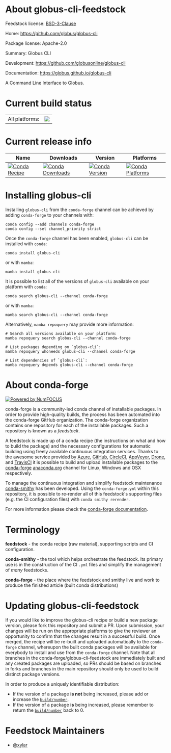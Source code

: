 About globus-cli-feedstock
==========================

Feedstock license: [BSD-3-Clause](https://github.com/conda-forge/globus-cli-feedstock/blob/main/LICENSE.txt)

Home: https://github.com/globus/globus-cli

Package license: Apache-2.0

Summary: Globus CLI

Development: https://github.com/globusonline/globus-cli

Documentation: https://globus.github.io/globus-cli

A Command Line Interface to Globus.

Current build status
====================


<table><tr><td>All platforms:</td>
    <td>
      <a href="https://dev.azure.com/conda-forge/feedstock-builds/_build/latest?definitionId=6281&branchName=main">
        <img src="https://dev.azure.com/conda-forge/feedstock-builds/_apis/build/status/globus-cli-feedstock?branchName=main">
      </a>
    </td>
  </tr>
</table>

Current release info
====================

| Name | Downloads | Version | Platforms |
| --- | --- | --- | --- |
| [![Conda Recipe](https://img.shields.io/badge/recipe-globus--cli-green.svg)](https://anaconda.org/conda-forge/globus-cli) | [![Conda Downloads](https://img.shields.io/conda/dn/conda-forge/globus-cli.svg)](https://anaconda.org/conda-forge/globus-cli) | [![Conda Version](https://img.shields.io/conda/vn/conda-forge/globus-cli.svg)](https://anaconda.org/conda-forge/globus-cli) | [![Conda Platforms](https://img.shields.io/conda/pn/conda-forge/globus-cli.svg)](https://anaconda.org/conda-forge/globus-cli) |

Installing globus-cli
=====================

Installing `globus-cli` from the `conda-forge` channel can be achieved by adding `conda-forge` to your channels with:

```
conda config --add channels conda-forge
conda config --set channel_priority strict
```

Once the `conda-forge` channel has been enabled, `globus-cli` can be installed with `conda`:

```
conda install globus-cli
```

or with `mamba`:

```
mamba install globus-cli
```

It is possible to list all of the versions of `globus-cli` available on your platform with `conda`:

```
conda search globus-cli --channel conda-forge
```

or with `mamba`:

```
mamba search globus-cli --channel conda-forge
```

Alternatively, `mamba repoquery` may provide more information:

```
# Search all versions available on your platform:
mamba repoquery search globus-cli --channel conda-forge

# List packages depending on `globus-cli`:
mamba repoquery whoneeds globus-cli --channel conda-forge

# List dependencies of `globus-cli`:
mamba repoquery depends globus-cli --channel conda-forge
```


About conda-forge
=================

[![Powered by
NumFOCUS](https://img.shields.io/badge/powered%20by-NumFOCUS-orange.svg?style=flat&colorA=E1523D&colorB=007D8A)](https://numfocus.org)

conda-forge is a community-led conda channel of installable packages.
In order to provide high-quality builds, the process has been automated into the
conda-forge GitHub organization. The conda-forge organization contains one repository
for each of the installable packages. Such a repository is known as a *feedstock*.

A feedstock is made up of a conda recipe (the instructions on what and how to build
the package) and the necessary configurations for automatic building using freely
available continuous integration services. Thanks to the awesome service provided by
[Azure](https://azure.microsoft.com/en-us/services/devops/), [GitHub](https://github.com/),
[CircleCI](https://circleci.com/), [AppVeyor](https://www.appveyor.com/),
[Drone](https://cloud.drone.io/welcome), and [TravisCI](https://travis-ci.com/)
it is possible to build and upload installable packages to the
[conda-forge](https://anaconda.org/conda-forge) [anaconda.org](https://anaconda.org/)
channel for Linux, Windows and OSX respectively.

To manage the continuous integration and simplify feedstock maintenance
[conda-smithy](https://github.com/conda-forge/conda-smithy) has been developed.
Using the ``conda-forge.yml`` within this repository, it is possible to re-render all of
this feedstock's supporting files (e.g. the CI configuration files) with ``conda smithy rerender``.

For more information please check the [conda-forge documentation](https://conda-forge.org/docs/).

Terminology
===========

**feedstock** - the conda recipe (raw material), supporting scripts and CI configuration.

**conda-smithy** - the tool which helps orchestrate the feedstock.
                   Its primary use is in the construction of the CI ``.yml`` files
                   and simplify the management of *many* feedstocks.

**conda-forge** - the place where the feedstock and smithy live and work to
                  produce the finished article (built conda distributions)


Updating globus-cli-feedstock
=============================

If you would like to improve the globus-cli recipe or build a new
package version, please fork this repository and submit a PR. Upon submission,
your changes will be run on the appropriate platforms to give the reviewer an
opportunity to confirm that the changes result in a successful build. Once
merged, the recipe will be re-built and uploaded automatically to the
`conda-forge` channel, whereupon the built conda packages will be available for
everybody to install and use from the `conda-forge` channel.
Note that all branches in the conda-forge/globus-cli-feedstock are
immediately built and any created packages are uploaded, so PRs should be based
on branches in forks and branches in the main repository should only be used to
build distinct package versions.

In order to produce a uniquely identifiable distribution:
 * If the version of a package **is not** being increased, please add or increase
   the [``build/number``](https://docs.conda.io/projects/conda-build/en/latest/resources/define-metadata.html#build-number-and-string).
 * If the version of a package **is** being increased, please remember to return
   the [``build/number``](https://docs.conda.io/projects/conda-build/en/latest/resources/define-metadata.html#build-number-and-string)
   back to 0.

Feedstock Maintainers
=====================

* [@xylar](https://github.com/xylar/)

